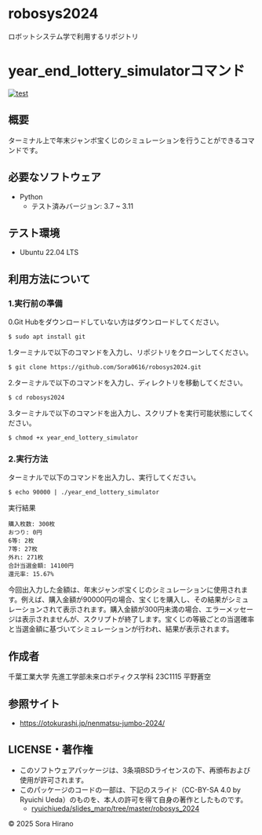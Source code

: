# robosys2024
ロボットシステム学で利用するリポジトリ

# year_end_lottery_simulatorコマンド 
[![test](https://github.com/Sora0616/robosys2024/actions/workflows/test.combination.yml/badge.svg)](https://github.com/Sora0616/robosys2024/actions/workflows/test.combination.yml)


## 概要
ターミナル上で年末ジャンボ宝くじのシミュレーションを行うことができるコマンドです。

## 必要なソフトウェア
- Python
   - テスト済みバージョン: 3.7 ~ 3.11

## テスト環境
- Ubuntu 22.04 LTS

## 利用方法について
### 1.実行前の準備
0.Git Hubをダウンロードしていない方はダウンロードしてください。
```
$ sudo apt install git
```

1.ターミナルで以下のコマンドを入力し、リポジトリをクローンしてください。
```
$ git clone https://github.com/Sora0616/robosys2024.git
```

2.ターミナルで以下のコマンドを入力し、ディレクトリを移動してください。
```
$ cd robosys2024
```

3.ターミナルで以下のコマンドを出入力し、スクリプトを実行可能状態にしてください。
```
$ chmod +x year_end_lottery_simulator
```

### 2.実行方法
ターミナルで以下のコマンドを出入力し、実行してください。
```
$ echo 90000 | ./year_end_lottery_simulator
```
実行結果
```
購入枚数: 300枚
おつり: 0円
6等: 2枚
7等: 27枚
外れ: 271枚
合計当選金額: 14100円
還元率: 15.67%
```
今回出入力した金額は、年末ジャンボ宝くじのシミュレーションに使用されます。例えば、購入金額が90000円の場合、宝くじを購入し、その結果がシミュレーションされて表示されます。購入金額が300円未満の場合、エラーメッセージは表示されませんが、スクリプトが終了します。宝くじの等級ごとの当選確率と当選金額に基づいてシミュレーションが行われ、結果が表示されます。

## 作成者
千葉工業大学 先進工学部未来ロボティクス学科 23C1115 平野蒼空

## 参照サイト
- https://otokurashi.jp/nenmatsu-jumbo-2024/



## LICENSE・著作権
- このソフトウェアパッケージは、3条項BSDライセンスの下、再頒布および使用が許可されます。
-  このパッケージのコードの一部は、下記のスライド（CC-BY-SA 4.0 by Ryuichi Ueda）のものを、本人の許可を得て自身の著作としたものです。
     - [ryuichiueda/slides_marp/tree/master/robosys_2024](https://github.com/ryuichiueda/slides_marp/tree/master/robosys2024)

© 2025 Sora Hirano
